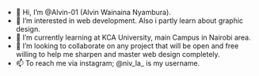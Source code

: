 - 👋 Hi, I’m @Alvin-01 (Alvin Wainaina Nyambura).
- 👀 I’m interested in web development. Also i partly learn about graphic design.
- 🌱 I’m currently learning at KCA University, main Campus in Nairobi area.
- 💞️ I’m looking to collaborate on any project that will be open and free willing to help me sharpen and  master web design completely.
- 📫 To reach me via instagram; @niv_la_ is my username.

<!---
Alvin-01/Alvin-01 is a ✨ special ✨ repository because its `README.md` (this file) appears on your GitHub profile.
You can click the Preview link to take a look at your changes.
--->
